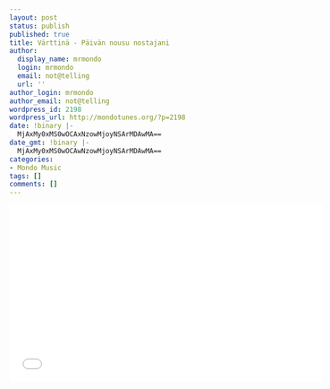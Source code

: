 ```yaml
---
layout: post
status: publish
published: true
title: Värttinä - Päivän nousu nostajani
author:
  display_name: mrmondo
  login: mrmondo
  email: not@telling
  url: ''
author_login: mrmondo
author_email: not@telling
wordpress_id: 2198
wordpress_url: http://mondotunes.org/?p=2198
date: !binary |-
  MjAxMy0xMS0wOCAxNzowMjoyNSArMDAwMA==
date_gmt: !binary |-
  MjAxMy0xMS0wOCAwNzowMjoyNSArMDAwMA==
categories:
- Mondo Music
tags: []
comments: []
---
```

<iframe width="560" height="315" src="//www.youtube.com/embed/Vr_9vhTERGg" frameborder="0"> </iframe>
